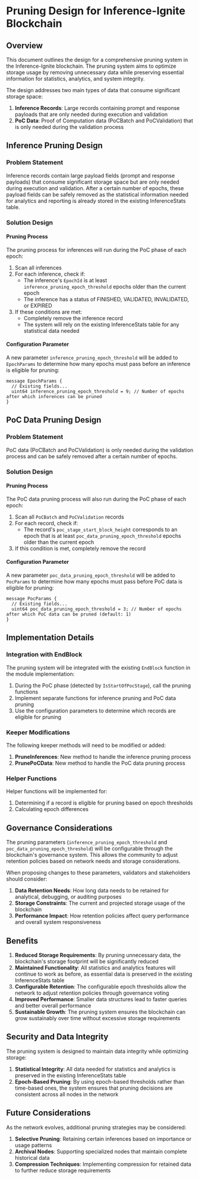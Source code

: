 # Pruning Design for Inference-Ignite Blockchain

## Overview

This document outlines the design for a comprehensive pruning system in the Inference-Ignite blockchain. The pruning system aims to optimize storage usage by removing unnecessary data while preserving essential information for statistics, analytics, and system integrity.

The design addresses two main types of data that consume significant storage space:

1. **Inference Records**: Large records containing prompt and response payloads that are only needed during execution and validation
2. **PoC Data**: Proof of Computation data (PoCBatch and PoCValidation) that is only needed during the validation process

## Inference Pruning Design

### Problem Statement

Inference records contain large payload fields (prompt and response payloads) that consume significant storage space but are only needed during execution and validation. After a certain number of epochs, these payload fields can be safely removed as the statistical information needed for analytics and reporting is already stored in the existing InferenceStats table.

### Solution Design

#### Pruning Process

The pruning process for inferences will run during the PoC phase of each epoch:

1. Scan all inferences
2. For each inference, check if:
   - The inference's `EpochId` is at least `inference_pruning_epoch_threshold` epochs older than the current epoch
   - The inference has a status of FINISHED, VALIDATED, INVALIDATED, or EXPIRED
3. If these conditions are met:
   - Completely remove the inference record
   - The system will rely on the existing InferenceStats table for any statistical data needed

#### Configuration Parameter

A new parameter `inference_pruning_epoch_threshold` will be added to `EpochParams` to determine how many epochs must pass before an inference is eligible for pruning:

```
message EpochParams {
  // Existing fields...
  uint64 inference_pruning_epoch_threshold = 9; // Number of epochs after which inferences can be pruned
}
```

## PoC Data Pruning Design

### Problem Statement

PoC data (PoCBatch and PoCValidation) is only needed during the validation process and can be safely removed after a certain number of epochs.

### Solution Design

#### Pruning Process

The PoC data pruning process will also run during the PoC phase of each epoch:

1. Scan all `PoCBatch` and `PoCValidation` records
2. For each record, check if:
   - The record's `poc_stage_start_block_height` corresponds to an epoch that is at least `poc_data_pruning_epoch_threshold` epochs older than the current epoch
3. If this condition is met, completely remove the record

#### Configuration Parameter

A new parameter `poc_data_pruning_epoch_threshold` will be added to `PocParams` to determine how many epochs must pass before PoC data is eligible for pruning:

```
message PocParams {
  // Existing fields...
  uint64 poc_data_pruning_epoch_threshold = 3; // Number of epochs after which PoC data can be pruned (default: 1)
}
```

## Implementation Details

### Integration with EndBlock

The pruning system will be integrated with the existing `EndBlock` function in the module implementation:

1. During the PoC phase (detected by `IsStartOfPocStage`), call the pruning functions
2. Implement separate functions for inference pruning and PoC data pruning
3. Use the configuration parameters to determine which records are eligible for pruning

### Keeper Modifications

The following keeper methods will need to be modified or added:

1. **PruneInferences**: New method to handle the inference pruning process
2. **PrunePoCData**: New method to handle the PoC data pruning process

### Helper Functions

Helper functions will be implemented for:

1. Determining if a record is eligible for pruning based on epoch thresholds
2. Calculating epoch differences

## Governance Considerations

The pruning parameters (`inference_pruning_epoch_threshold` and `poc_data_pruning_epoch_threshold`) will be configurable through the blockchain's governance system. This allows the community to adjust retention policies based on network needs and storage considerations.

When proposing changes to these parameters, validators and stakeholders should consider:

1. **Data Retention Needs**: How long data needs to be retained for analytical, debugging, or auditing purposes
2. **Storage Constraints**: The current and projected storage usage of the blockchain
3. **Performance Impact**: How retention policies affect query performance and overall system responsiveness

## Benefits

1. **Reduced Storage Requirements**: By pruning unnecessary data, the blockchain's storage footprint will be significantly reduced
2. **Maintained Functionality**: All statistics and analytics features will continue to work as before, as essential data is preserved in the existing InferenceStats table
3. **Configurable Retention**: The configurable epoch thresholds allow the network to adjust retention policies through governance voting
4. **Improved Performance**: Smaller data structures lead to faster queries and better overall performance
5. **Sustainable Growth**: The pruning system ensures the blockchain can grow sustainably over time without excessive storage requirements

## Security and Data Integrity

The pruning system is designed to maintain data integrity while optimizing storage:

1. **Statistical Integrity**: All data needed for statistics and analytics is preserved in the existing InferenceStats table
2. **Epoch-Based Pruning**: By using epoch-based thresholds rather than time-based ones, the system ensures that pruning decisions are consistent across all nodes in the network

## Future Considerations

As the network evolves, additional pruning strategies may be considered:

1. **Selective Pruning**: Retaining certain inferences based on importance or usage patterns
2. **Archival Nodes**: Supporting specialized nodes that maintain complete historical data
3. **Compression Techniques**: Implementing compression for retained data to further reduce storage requirements